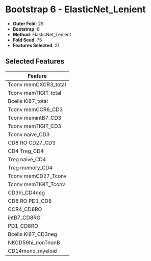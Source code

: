 # Bootstrap 6 - ElasticNet_Lenient

- **Outer Fold**: 29
- **Bootstrap**: 6
- **Method**: ElasticNet_Lenient
- **Fold Seed**: 75
- **Features Selected**: 21

## Selected Features

| Feature |
|---------|
| Tconv memCXCR3_total |
| Tconv memTIGIT_total |
| Bcells Ki67_total |
| Tconv memCCR6_CD3 |
| Tconv memintB7_CD3 |
| Tconv memTIGIT_CD3 |
| Tconv naive_CD3 |
| CD8 RO CD27_CD3 |
| CD4 Treg_CD4 |
| Treg naive_CD4 |
| Treg memory_CD4 |
| Tconv memCD27_Tconv |
| Tconv memTIGIT_Tconv |
| CD3hi_CD4neg |
| CD8 RO PD1_CD8 |
| CCR4_CD8RO |
| intB7_CD8RO |
| PD1_CD8RO |
| Bcells Ki67_CD3neg |
| NKCD56hi_nonTnonB |
| CD14mono_myeloid |
